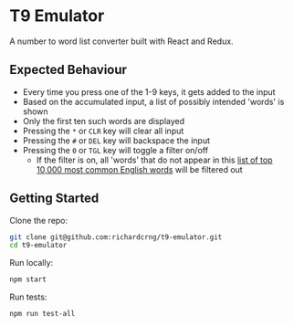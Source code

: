# T9 Emulator

A number to word list converter built with React and Redux.

## Expected Behaviour
- Every time you press one of the 1-9 keys, it gets added to the input
- Based on the accumulated input, a list of possibly intended 'words' is shown
- Only the first ten such words are displayed
- Pressing the `*` or `CLR` key will clear all input
- Pressing the `#` or `DEL` key will backspace the input
- Pressing the `0` or `TGL` key will toggle a filter on/off
  - If the filter is on, all 'words' that do not appear in this [list of top 10,000 most common English words](https://github.com/first20hours/google-10000-english/blob/master/google-10000-english-no-swears.txt) will be filtered out

## Getting Started

Clone the repo:
```bash
git clone git@github.com:richardcrng/t9-emulator.git
cd t9-emulator
```

Run locally:
```bash
npm start
```

Run tests:
```bash
npm run test-all
```